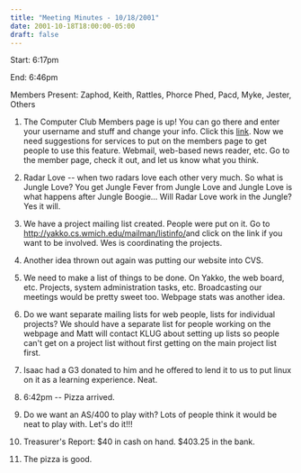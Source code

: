 ```yaml
---
title: "Meeting Minutes - 10/18/2001"
date: 2001-10-18T18:00:00-05:00
draft: false
---
```


Start: 6:17pm </p><p>
End: 6:46pm </p><p>
Members Present: Zaphod, Keith, Rattles, Phorce Phed, Pacd, Myke, Jester, Others </p><p>
1. The Computer Club Members page is up!  You can go there and enter your username and stuff and change your info.  Click this <a  href="http://yakko.cs.wmich.edu/members/">link</a>.  Now we need suggestions for services to put on the members page to get people to use this feature. Webmail, web-based news reader, etc.  Go to the member page, check it out, and let us know what you think. </p><p>
2. Radar Love -- when two radars love each other very much.  So what is Jungle Love?  You get Jungle Fever from Jungle Love and Jungle Love is what happens after Jungle Boogie... Will Radar Love work in the Jungle?  Yes it will. </p><p>
3. We have a project mailing list created.  People were put on it.  Go to <a href="http://yakko.cs.wmich.edu/mailman/listinfo/"> http://yakko.cs.wmich.edu/mailman/listinfo/</a>and click on the link if you want to be involved.  Wes is coordinating the projects. </p><p>
4. Another idea thrown out again was putting our website into CVS. </p><p>
5. We need to make a list of things to be done.  On Yakko, the web board, etc. Projects, system administration tasks, etc.  Broadcasting our meetings would be pretty sweet too.  Webpage stats was another idea. </p><p>
6. Do we want separate mailing lists for web people, lists for individual projects?  We should have a separate list for people working on the webpage and Matt will contact KLUG about setting up lists so people can't get on a project list without first getting on the main project list first. </p><p>
7. Isaac had a G3 donated to him and he offered to lend it to us to put linux on it as a learning experience.  Neat. </p><p>
8. 6:42pm -- Pizza arrived. </p><p>
9. Do we want an AS/400 to play with?  Lots of people think it would be neat to play with.  Let's do it!!! </p><p>
10. Treasurer's Report: $40 in cash on hand.  $403.25 in the bank. </p><p>
11. The pizza is good. </p>
